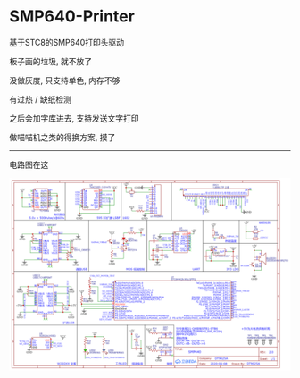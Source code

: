 # SMP640-Printer
基于STC8的SMP640打印头驱动

板子画的垃圾, 就不放了

没做灰度, 只支持单色, 内存不够

有过热 / 缺纸检测

之后会加字库进去, 支持发送文字打印

做喵喵机之类的得换方案, 摸了

---

电路图在这

![](img/Schematic.png)